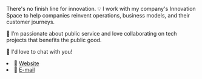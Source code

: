 <div>
<body>

There's no finish line for innovation. :bulb: I work with my company's Innovation Space to help companies reinvent operations, business models, and their customer journeys. 

<p> 👯 I’m passionate about public service and love collaborating on tech projects that benefits the public good. </p>

<p> 💬 I'd love to chat with you!</p>

<li><g-emoji class="g-emoji" alias=:link: fallback-src=>🔗 </g-emoji> <a href="https://www.jessicachitkuer.com/" rel="nofollow">Website</a></li>

<li><g-emoji class="g-emoji" alias=:e-mail: fallback-src=>📩</g-emoji> <a href="mailto:jchitkuer@gmail.com" rel="nofollow">E-mail</a></li>

</body> </div>
